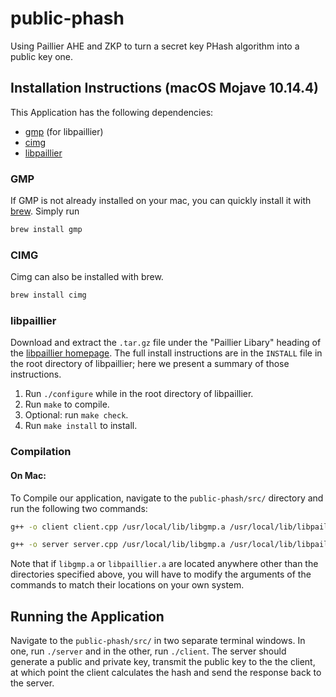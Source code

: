 # public-phash

Using Paillier AHE and ZKP to turn a secret key PHash algorithm into a public key one.



## Installation Instructions (macOS Mojave 10.14.4)

This Application has the following dependencies:

- [gmp](https://gmplib.org/) (for libpaillier)
- [cimg](http://cimg.eu/)
- [libpaillier](http://acsc.cs.utexas.edu/libpaillier/)

### GMP

If GMP is not already installed on your mac, you can quickly install it with [brew](https://brew.sh/). Simply run

```bash
brew install gmp
```

### CIMG

Cimg can also be installed with brew.

```bash
brew install cimg
```

### libpaillier

Download and extract the `.tar.gz` file under the "Paillier Libary" heading of the [libpaillier homepage](http://acsc.cs.utexas.edu/libpaillier/). The full install instructions are in the `INSTALL` file in the root directory of libpaillier; here we present a summary of those instructions. 

1. Run `./configure` while in the root directory of libpaillier.
2. Run `make` to compile.
3. Optional: run `make check`.
4. Run `make install`  to install.

### Compilation

#### On Mac:
To Compile our application, navigate to the `public-phash/src/` directory and run the following two commands:

```bash
g++ -o client client.cpp /usr/local/lib/libgmp.a /usr/local/lib/libpaillier.a -O2 -lm -lpthread -I/usr/X11R6/include -L/usr/X11R6/lib -lm -lpthread -lX11 -fpermissive

g++ -o server server.cpp /usr/local/lib/libgmp.a /usr/local/lib/libpaillier.a -O2 -lm -lpthread -I/usr/X11R6/include -L/usr/X11R6/lib -lm -lpthread -lX11 -fpermissive
```

Note that if `libgmp.a` or `libpaillier.a` are located anywhere other than the directories specified above, you will have to modify the arguments of the commands to match their locations on your own system.



## Running the Application

Navigate to the `public-phash/src/` in two separate terminal windows. In one, run `./server` and in the other, run `./client`. The server should generate a public and private key, transmit the public key to the the client, at which point the client calculates the hash and send the response back to the server.




